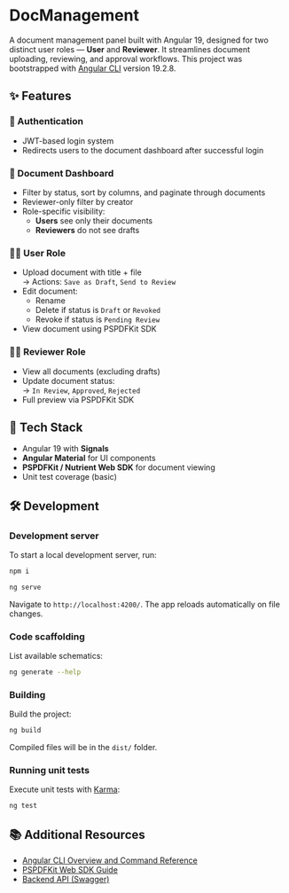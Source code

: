 # DocManagement

A document management panel built with Angular 19, designed for two distinct user roles — **User** and **Reviewer**. It streamlines document uploading, reviewing, and approval workflows. This project was bootstrapped with [Angular CLI](https://github.com/angular/angular-cli) version 19.2.8.

## ✨ Features

### 🔐 Authentication
- JWT-based login system
- Redirects users to the document dashboard after successful login

### 📂 Document Dashboard
- Filter by status, sort by columns, and paginate through documents
- Reviewer-only filter by creator
- Role-specific visibility:
  - **Users** see only their documents
  - **Reviewers** do not see drafts

### 🧑‍💻 User Role
- Upload document with title + file  
  → Actions: `Save as Draft`, `Send to Review`
- Edit document:
  - Rename
  - Delete if status is `Draft` or `Revoked`
  - Revoke if status is `Pending Review`
- View document using PSPDFKit SDK

### 👩‍⚖️ Reviewer Role
- View all documents (excluding drafts)
- Update document status:  
  → `In Review`, `Approved`, `Rejected`
- Full preview via PSPDFKit SDK

## 🧰 Tech Stack

- Angular 19 with **Signals**
- **Angular Material** for UI components
- **PSPDFKit / Nutrient Web SDK** for document viewing
- Unit test coverage (basic)

## 🛠️ Development

### Development server

To start a local development server, run:
```bash
npm i
```
```bash
ng serve
```

Navigate to `http://localhost:4200/`. The app reloads automatically on file changes.

### Code scaffolding

List available schematics:

```bash
ng generate --help
```

### Building

Build the project:

```bash
ng build
```

Compiled files will be in the `dist/` folder.

### Running unit tests

Execute unit tests with [Karma](https://karma-runner.github.io):

```bash
ng test
```

## 📚 Additional Resources

- [Angular CLI Overview and Command Reference](https://angular.dev/tools/cli)
- [PSPDFKit Web SDK Guide](https://www.nutrient.io/guides/web/)
- [Backend API (Swagger)](https://legaltech-testing.coobrick.app/swagger)
